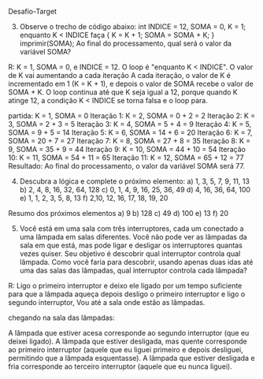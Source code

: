 Desafio-Target

3) Observe o trecho de código abaixo: int INDICE = 12, SOMA = 0, K = 1; enquanto K < INDICE faça { K = K + 1; SOMA = SOMA + K; } imprimir(SOMA);
Ao final do processamento, qual será o valor da variável SOMA?

R:  K = 1, SOMA = 0, e INDICE = 12.
O loop é "enquanto K < INDICE". O valor de K vai aumentando a cada iteração
A cada iteração,  o valor de K é incrementado em 1 (K = K + 1), e depois o valor de SOMA recebe o valor de SOMA + K.
O loop continua até que K seja igual a 12, porque quando K atinge 12, a condição K < INDICE se torna falsa e o loop para.

partida: K = 1, SOMA = 0
Iteração 1: K = 2, SOMA = 0 + 2 = 2
Iteração 2: K = 3, SOMA = 2 + 3 = 5
Iteração 3: K = 4, SOMA = 5 + 4 = 9
Iteração 4: K = 5, SOMA = 9 + 5 = 14
Iteração 5: K = 6, SOMA = 14 + 6 = 20
Iteração 6: K = 7, SOMA = 20 + 7 = 27
Iteração 7: K = 8, SOMA = 27 + 8 = 35
Iteração 8: K = 9, SOMA = 35 + 9 = 44
Iteração 9: K = 10, SOMA = 44 + 10 = 54
Iteração 10: K = 11, SOMA = 54 + 11 = 65
Iteração 11: K = 12, SOMA = 65 + 12 = 77
Resultado:
Ao final do processamento, o valor da variável SOMA será 77.

4) Descubra a lógica e complete o próximo elemento:
a) 1, 3, 5, 7, 9, 11, 13
b) 2, 4, 8, 16, 32, 64, 128
c) 0, 1, 4, 9, 16, 25, 36, 49
d) 4, 16, 36, 64, 100
e) 1, 1, 2, 3, 5, 8, 13
f) 2,10, 12, 16, 17, 18, 19, 20

Resumo dos próximos elementos
a) 9
b) 128
c) 49
d) 100
e) 13
f) 20

5) Você está em uma sala com três interruptores, cada um conectado a uma lâmpada em salas diferentes. Você não pode ver as lâmpadas da sala em que está, mas pode ligar e desligar os interruptores quantas vezes quiser. Seu objetivo é descobrir qual interruptor controla qual lâmpada. Como você faria para descobrir, usando apenas duas idas até uma das salas das lâmpadas, qual interruptor controla cada lâmpada?  

R: Ligo o primeiro interruptor e deixo ele  ligado por um tempo suficiente para que a lâmpada aqueça
depois desligo  o primeiro interruptor e ligo o segundo interruptor, Vou até a sala onde estão as lâmpadas.

chegando na sala das lâmpadas:

A lâmpada que estiver acesa corresponde ao segundo interruptor (que eu deixei ligado).
A lâmpada que estiver desligada, mas quente corresponde ao primeiro interruptor (aquele que eu liguei primeiro e depois desliguei, permitindo que a lâmpada esquentasse).
A lâmpada que estiver desligada e fria corresponde ao terceiro interruptor (aquele que eu nunca liguei).
